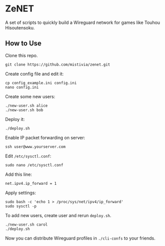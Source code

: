 # ZeNET

A set of scripts to quickly build a Wireguard network for games like Touhou Hisoutensoku.

## How to Use

Clone this repo.

    git clone https://github.com/mistivia/zenet.git

Create config file and edit it:

    cp config_example.ini config.ini
    nano config.ini

Create some new users:

    ./new-user.sh alice
    ./new-user.sh bob

Deploy it:

    ./deploy.sh

Enable IP packet forwarding on server:

    ssh user@www.yourserver.com

Edit `/etc/sysctl.conf`:

    sudo nano /etc/sysctl.conf

Add this line:
    
    net.ipv4.ip_forward = 1

Apply settings:

    sudo bash -c 'echo 1 > /proc/sys/net/ipv4/ip_forward'
    sudo sysctl -p

To add new users, create user and rerun `deploy.sh`.
    
    ./new-user.sh carol
    ./deploy.sh

Now you can distribute Wireguard profiles in `./cli-confs` to your friends.


